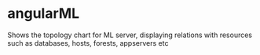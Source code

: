 angularML
=========
Shows the topology chart for ML server, displaying relations with resources such as databases, hosts, forests, appservers etc
